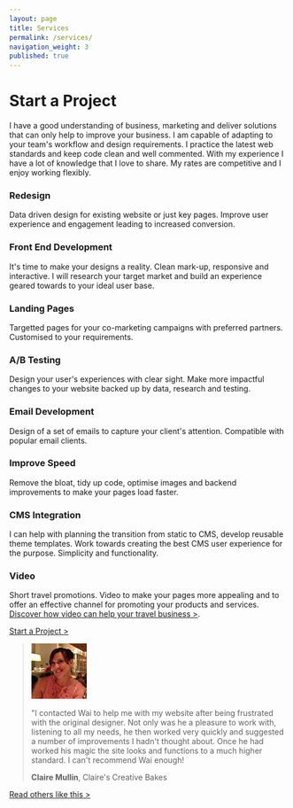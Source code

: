 ```yaml
---
layout: page
title: Services
permalink: /services/
navigation_weight: 3
published: true
---
```


# Start a Project
I have a good understanding of business, marketing and deliver solutions that can only help to improve your business. I am capable of adapting to your team's workflow and design requirements. I practice the latest web standards and keep code clean and well commented. With my experience I have a lot of knowledge that I love to share. My rates are competitive and I enjoy working flexibly.

### Redesign
Data driven design for existing website or just key pages. Improve user experience and engagement leading to increased conversion.

### Front End Development
It's time to make your designs a reality. Clean mark-up, responsive and interactive. I will research your target market and build an experience geared towards to your ideal user base.

### Landing Pages
Targetted pages for your co-marketing campaigns with preferred partners. Customised to your requirements.

### A/B Testing
Design your user's experiences with clear sight. Make more impactful changes to your website backed up by data, research and testing.

### Email Development
Design of a set of emails to capture your client's attention. Compatible with popular email clients.

### Improve Speed
Remove the bloat, tidy up code, optimise images and backend improvements to make your pages load faster.

### CMS Integration
I can help with planning the transition from static to CMS, develop reusable theme templates. Work towards creating the best CMS user experience for the purpose. Simplicity and functionality.

### Video
Short travel promotions. Video to make your pages more appealing and to offer an effective channel for promoting your products and services. [Discover how video can help your travel business >](/video/).


[Start a Project >](/enquiry/)


> ![Claire Mullin](/images/testimonial-pics/claire.jpg "Claire Mullin")
>
> "I contacted Wai to help me with my website after being frustrated with the original designer. Not only was he a pleasure to work with, listening to all my needs, he then worked very quickly and suggested a 
> number of improvements I hadn't thought about. Once he had worked his magic the site looks and functions to a much higher standard. I can't recommend Wai enough!
>
> __Claire Mullin__, Claire's Creative Bakes

[Read others like this >](/reviews/)

